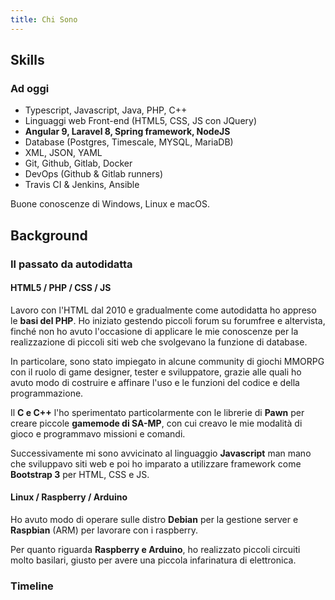 ```yaml
---
title: Chi Sono
---
```



## Skills

### Ad oggi

- Typescript, Javascript, Java, PHP, C++
- Linguaggi web Front-end (HTML5, CSS, JS con JQuery)
- **Angular 9, Laravel 8, Spring framework, NodeJS**
- Database (Postgres, Timescale, MYSQL, MariaDB)
- XML, JSON, YAML
- Git, Github, Gitlab, Docker
- DevOps (Github & Gitlab runners)
- Travis CI & Jenkins, Ansible

Buone conoscenze di Windows, Linux e macOS.


## Background

### Il passato da autodidatta

#### HTML5 / PHP / CSS / JS

Lavoro con l'HTML dal 2010 e gradualmente come autodidatta ho appreso le **basi del PHP**. Ho iniziato gestendo piccoli forum su forumfree e altervista, finché non ho avuto l'occasione di applicare le mie conoscenze per la realizzazione di piccoli siti web che svolgevano la funzione di database.

In particolare, sono stato impiegato in alcune community di giochi MMORPG con il ruolo di game designer, tester e sviluppatore, grazie alle quali ho avuto modo di costruire e affinare l'uso e le funzioni del codice e della programmazione.

Il **C e C++** l'ho sperimentato particolarmente con le librerie di **Pawn** per creare piccole **gamemode di SA-MP**, con cui creavo le mie modalità di gioco e programmavo missioni e comandi.

Successivamente mi sono avvicinato al linguaggio **Javascript** man mano che sviluppavo siti web e poi ho imparato a utilizzare framework come **Bootstrap 3** per HTML, CSS e JS.

#### Linux / Raspberry / Arduino

Ho avuto modo di operare sulle distro **Debian** per la gestione server e **Raspbian** (ARM) per lavorare con i raspberry.

Per quanto riguarda **Raspberry e Arduino**, ho realizzato piccoli circuiti molto basilari, giusto per avere una piccola infarinatura di elettronica.


### Timeline